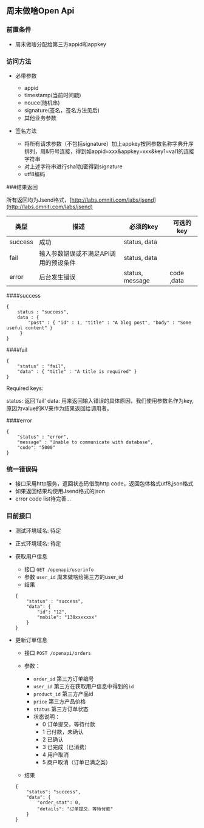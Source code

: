 ## 周末做啥Open Api

### 前置条件
*	周末做啥分配给第三方appid和appkey

### 访问方法
* 必带参数
	* appid
	* timestamp(当前时间戳)
	* nouce(随机串)
	* signature(签名，签名方法见后)
	* 其他业务参数
	
* 签名方法
	* 将所有请求参数（不包括signature）加上appkey按照参数名称字典升序排列，用&符号连接，得到如appid=xxx&appkey=xxx&key1=val1的连接字符串
	* 对上述字符串进行sha1加密得到signature
	* utf8编码
	
###结果返回

所有返回均为Jsend格式，[http://labs.omniti.com/labs/jsend](http://labs.omniti.com/labs/jsend)

类型      | 描述                             | 必须的key        | 可选的key
---------| ---------------------------------| ----------------|------------
success  | 成功                              | status, data    |
fail     | 输入参数错误或不满足API调用的预设条件  | status, data    |
error    | 后台发生错误                       | status, message | code ,data

####success
```
{
    status : "success",
    data : {
        "post" : { "id" : 1, "title" : "A blog post", "body" : "Some useful content" }
     }
}
```

####fail
```
{
    "status" : "fail",
    "data" : { "title" : "A title is required" }
}
```
 Required keys:

status: 返回'fail'
data: 用来返回输入错误的具体原因，我们使用参数名作为key,原因为value的KV来作为结果返回给调用者。
    
####error
```
{
    "status" : "error",
    "message" : "Unable to communicate with database",
    "code": "5000"
}
```


### 统一错误码
* 接口采用http服务，返回状态码借助http code，返回包体格式utf8,json格式
* 如果返回结果均使用Jsend格式的json
* error code list待完善...

### 目前接口
* 测试环境域名: 待定
* 正式环境域名: 待定

* 获取用户信息
	* 接口 `GET /openapi/userinfo`
	* 参数 `user_id` 周末做啥给第三方的user_id
	* 结果 
	
	 ```
	 {
	     "status" : "success",
	     "data": {
	         "id": "12",
	         "mobile": "138xxxxxxx"
	     }
	 }
	```
	
* 更新订单信息
	* 接口 `POST /openapi/orders`
	* 参数：
		* `order_id` 第三方订单编号
		* `user_id` 第三方在获取用户信息中得到的`id`
		* `product_id` 第三方产品id
		* `price` 第三方产品价格
		* `status` 第三方订单状态
		* 状态说明：
			* 0 订单提交，等待付款
			* 1 已付款，未确认
			* 2 已确认
			* 3 已完成（已消费）
			* 4 用户取消
			* 5 商户取消（订单已满之类）
	
	* 结果 
	```
	{
	    "status": "success",
	    "data": {
	        "order_stat": 0,
	        "details": "订单提交，等待付款"
	    }
	}
	```